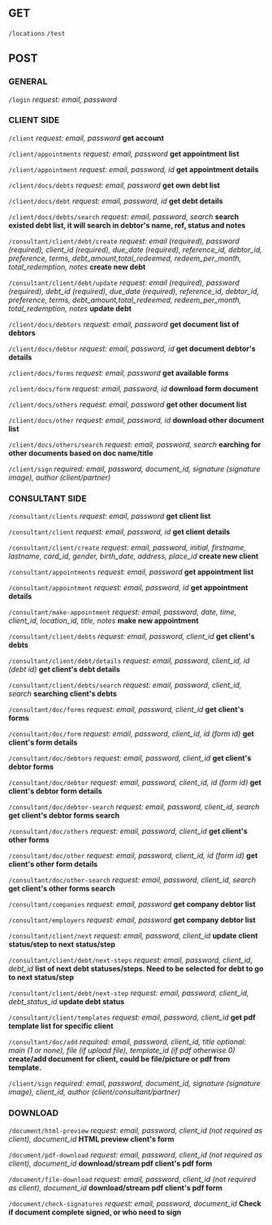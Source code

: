 ## GET

`/locations`
`/test`

## POST

### GENERAL

`/login`
*request: email, password*

### CLIENT SIDE

`/client`
*request: email, password*
**get account**

`/client/appointments`
*request: email, password*
**get appointment list**

`/client/appointment`
*request: email, password, id*
**get appointment details**

`/client/docs/debts`
*request: email, password*
**get own debt list**

`/client/docs/debt`
*request: email, password, id*
**get debt details**

`/client/docs/debts/search`
*request: email, password, search*
**search existed debt list, it will search in debtor's name, ref, status and notes**

`/consultant/client/debt/create`
*request: email (required), password (required), client_id (required), due_date (required), reference_id, debtor_id, preference, terms, debt_amount,total_redeemed, redeem_per_month, total_redemption, notes*
**create new debt**

`/consultant/client/debt/update`
*request: email (required), password (required), debt_id (required), due_date (required), reference_id, debtor_id, preference, terms, debt_amount,total_redeemed, redeem_per_month, total_redemption, notes*
**update debt**

`/client/docs/debtors`
*request: email, password*
**get document list of debtors**

`/client/docs/debtor`
*request: email, password, id*
**get document debtor's details**

`/client/docs/forms`
*request: email, password*
**get available forms**

`/client/docs/form`
*request: email, password, id*
**download form document**

`/client/docs/others`
*request: email, password*
**get other document list**

`/client/docs/other`
*request: email, password, id*
**download other document list**

`/client/docs/others/search`
*request: email, password, search*
**earching for other documents based on doc name/title**

`/client/sign`
*required: email, password, document_id, signature (signature image), author (client/partner)*

### CONSULTANT SIDE

`/consultant/clients`
*request: email, password*
**get client list**

`/consultant/client`
*request: email, password, id*
**get client details**

`/consultant/client/create`
*request: email, password, initial, firstname, lastname, card_id, gender, birth_date, address, place_id*
**create new client**

`/consultant/appointments`
*request: email, password*
**get appointment list**

`/consultant/appointment`
*request: email, password, id*
**get appointment details**

`/consultant/make-appointment`
*request: email, password, date, time, client_id, location_id, title, notes*
**make new appointment**

`/consultant/client/debts`
*request: email, password, client_id*
**get client's debts**

`/consultant/client/debt/details`
*request: email, password, client_id, id (debt id)*
**get client's debt details**

`/consultant/client/debts/search`
*request: email, password, client_id, search*
**searching client's debts**

`/consultant/doc/forms`
*request: email, password, client_id*
**get client's forms**

`/consultant/doc/form`
*request: email, password, client_id, id (form id)*
**get client's form details**

`/consultant/doc/debtors`
*request: email, password, client_id*
**get client's debtor forms**

`/consultant/doc/debtor`
*request: email, password, client_id, id (form id)*
**get client's debtor form details**

`/consultant/doc/debtor-search`
*request: email, password, client_id, search*
**get client's debtor forms search**

`/consultant/doc/others`
*request: email, password, client_id*
**get client's other forms**

`/consultant/doc/other`
*request: email, password, client_id, id (form id)*
**get client's other form details**

`/consultant/doc/other-search`
*request: email, password, client_id, search*
**get client's other forms search**

`/consultant/companies`
*request: email, password*
**get company debtor list**

`/consultant/employers`
*request: email, password*
**get company debtor list**

`/consultant/client/next`
*request: email, password, client_id*
**update client status/step to next status/step**

`/consultant/client/debt/next-steps`
*request: email, password, client_id, debt_id*
**list of next debt statuses/steps. Need to be selected for debt to go to next status/step**

`/consultant/client/debt/next-step`
*request: email, password, client_id, debt_status_id*
**update debt status**

`/consultant/client/templates`
*request: email, password, client_id*
**get pdf template list for specific client**

`/consultant/doc/add`
*required: email, password, client_id, title*
*optional: main (1 or none), file (if upload file), template_id (if pdf otherwise 0)*
**create/add document for client, could be file/picture or pdf from template.**

`/client/sign`
*required: email, password, document_id, signature (signature image), client_id, author (client/consultant/partner)*

### DOWNLOAD

`/document/html-preview`
*request: email, password, client_id (not required as client), document_id*
**HTML preview client's form**

`/document/pdf-download`
*request: email, password, client_id (not required as client), document_id*
**download/stream pdf client's pdf form**

`/document/file-download`
*request: email, password, client_id (not required as client), document_id*
**download/stream pdf client's pdf form**

`/document/check-signatures`
*request: email, password, document_id*
**Check if document complete signed, or who need to sign**

